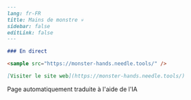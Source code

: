 ```markdown
---
lang: fr-FR
title: Mains de monstre 💀
sidebar: false
editLink: false
---

### En direct

<sample src="https://monster-hands.needle.tools/" />

[Visiter le site web](https://monster-hands.needle.tools/)
```


Page automatiquement traduite à l'aide de l'IA